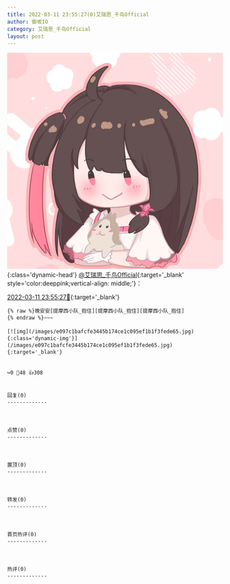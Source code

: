 ```yaml
---
title: 2022-03-11 23:55:27(0)艾瑞思_千鸟Official
author: 御坂IO
category: 艾瑞思_千鸟Official
layout: post
---
```


![img](/images/7e08840c56f251de28bdf766b647bd5fe9a5d50a.jpg){:class='dynamic-head'}
[@艾瑞思_千鸟Official](https://space.bilibili.com/1090010845/dynamic){:target='_blank' style='color:deeppink;vertical-align: middle;'}：

[2022-03-11 23:55:27🔗](https://t.bilibili.com/636409901604667397){:target='_blank'}

~~~
{% raw %}晚安安[提摩西小队_抱住][提摩西小队_抱住][提摩西小队_抱住]
{% endraw %}~~~

[![img](/images/e097c1bafcfe3445b174ce1c095ef1b1f3fede65.jpg){:class='dynamic-img'}](/images/e097c1bafcfe3445b174ce1c095ef1b1f3fede65.jpg){:target='_blank'}


↪️0 💬48 👍308


回复(0)
-------------



点赞(0)
-------------



置顶(0)
-------------



转发(0)
-------------



首页热评(0)
-------------



热评(0)
-------------



